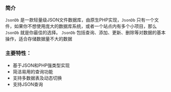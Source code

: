 ### 简介
`JsonDb` 是一款轻量级JSON文件数据库，由原生PHP实现，`JsonDb` 只有一个文件，如果你不想使用庞大的数据库系统，或者一个站点内有多个小项目，那么 `JsonDb` 就是你最佳的选择。 `JsonDb` 包括查询、添加、更新、删除等对数据的基本操作，适合存储数据量不大的数据

### 主要特性：
- 基于JSON和PHP强类型实现
- 简洁易用的查询功能
- 支持多数据表及动态切换
- 支持JSON查询